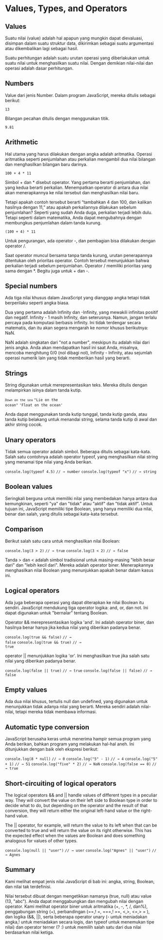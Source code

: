 # Values, Types, and Operators

## Values
Suatu nilai (value) adalah hal apapun yang mungkin dapat dievaluasi, disimpan dalam suatu struktur data, dikirimkan sebagai suatu argumentasi atau dikembalikan lagi sebagai hasil.

Suatu perhitungan adalah suatu urutan operasi yang diberlakukan untuk suatu nilai untuk menghasilkan suatu nilai. Dengan demikian nilai-nilai dan operasi adalah dasar perhitungan.

## Numbers
Value dari jenis Number. Dalam program JavaScript, mereka ditulis sebagai berikut:

<code>13</code>

Bilangan pecahan ditulis dengan menggunakan titik.

<code>9.81</code>

## Arithmetic
Hal utama yang harus dilakukan dengan angka adalah aritmatika. Operasi aritmatika seperti penjumlahan atau perkalian mengambil dua nilai bilangan dan menghasilkan bilangan baru darinya.

<code>100 + 4 * 11</code>

Simbol + dan * disebut operator. Yang pertama berarti penjumlahan, dan yang kedua berarti perkalian. Menempatkan operator di antara dua nilai akan menerapkannya ke nilai tersebut dan menghasilkan nilai baru.

Tetapi apakah contoh tersebut berarti “tambahkan 4 dan 100, dan kalikan hasilnya dengan 11,” atau apakah perkaliannya dilakukan sebelum penjumlahan? Seperti yang sudah Anda duga, perkalian terjadi lebih dulu. Tetapi seperti dalam matematika, Anda dapat mengubahnya dengan membungkus penjumlahan dalam tanda kurung.

<code>(100 + 4) * 11</code>

Untuk pengurangan, ada operator -, dan pembagian bisa dilakukan dengan operator /.

Saat operator muncul bersama tanpa tanda kurung, urutan penerapannya ditentukan oleh prioritas operator. Contoh tersebut menunjukkan bahwa perkalian terjadi sebelum penjumlahan. Operator / memiliki prioritas yang sama dengan *. Begitu juga untuk + dan -.

## Special numbers
Ada tiga nilai khusus dalam JavaScript yang dianggap angka tetapi tidak berperilaku seperti angka biasa.

Dua yang pertama adalah Infinity dan -Infinity, yang mewakili infinitas positif dan negatif. Infinity - 1 masih Infinity, dan seterusnya. Namun, jangan terlalu percaya pada komputasi berbasis infinity. Ini tidak terdengar secara matematis, dan itu akan segera mengarah ke nomor khusus berikutnya: NaN.

NaN adalah singkatan dari "not a number", meskipun itu adalah nilai dari jenis angka. Anda akan mendapatkan hasil ini saat Anda, misalnya, mencoba menghitung 0/0 (nol dibagi nol), Infinity - Infinity, atau sejumlah operasi numerik lain yang tidak memberikan hasil yang berarti.

## Strings
String digunakan untuk merepresentasikan teks. Mereka ditulis dengan melampirkan isinya dalam tanda kutip.

<code>`Down on the sea`</code>
<code>"Lie on the ocean"</code>
<code>'Float on the ocean'</code>

Anda dapat menggunakan tanda kutip tunggal, tanda kutip ganda, atau tanda kutip belakang untuk menandai string, selama tanda kutip di awal dan akhir string cocok.

## Unary operators
Tidak semua operator adalah simbol. Beberapa ditulis sebagai kata-kata. Salah satu contohnya adalah operator typeof, yang menghasilkan nilai string yang menamai tipe nilai yang Anda berikan.

<code>console.log(typeof 4.5)</code>
<code>// → number</code>
<code>console.log(typeof "x")</code>
<code>// → string</code>

## Boolean values
Seringkali berguna untuk memiliki nilai yang membedakan hanya antara dua kemungkinan, seperti "ya" dan "tidak" atau "aktif" dan "tidak aktif". Untuk tujuan ini, JavaScript memiliki tipe Boolean, yang hanya memiliki dua nilai, benar dan salah, yang ditulis sebagai kata-kata tersebut.

## Comparison
Berikut salah satu cara untuk menghasilkan nilai Boolean:

<code>console.log(3 > 2)</code>
<code>// → true</code>
<code>console.log(3 < 2)</code>
<code>// → false</code>


Tanda > dan < adalah simbol tradisional untuk masing-masing "lebih besar dari" dan "lebih kecil dari". Mereka adalah operator biner. Menerapkannya menghasilkan nilai Boolean yang menunjukkan apakah benar dalam kasus ini.

## Logical operators
Ada juga beberapa operasi yang dapat diterapkan ke nilai Boolean itu sendiri. JavaScript mendukung tiga operator logika: and, or, dan not. Ini dapat digunakan untuk "bernalar" tentang Boolean.

Operator && merepresentasikan logika 'and'. Ini adalah operator biner, dan hasilnya benar hanya jika kedua nilai yang diberikan padanya benar.


<code>console.log(true && false)</code>
<code>// → false</code>
<code>console.log(true && true)</code>
<code>// → true</code>


operator || menunjukkan logika 'or'. Ini menghasilkan true jika salah satu nilai yang diberikan padanya benar.


<code>console.log(false || true)</code>
<code>// → true</code>
<code>console.log(false || false)</code>
<code>// → false</code>


## Empty values
Ada dua nilai khusus, tertulis null dan undefined, yang digunakan untuk menunjukkan tidak adanya nilai yang berarti. Mereka sendiri adalah nilai-nilai, tetapi mereka tidak membawa informasi.

## Automatic type conversion
JavaScript berusaha keras untuk menerima hampir semua program yang Anda berikan, bahkan program yang melakukan hal-hal aneh. Ini ditunjukkan dengan baik oleh ekspresi berikut:

<code>console.log(8 * null)</code>
<code>// → 0</code>
<code>console.log("5" - 1)</code>
<code>// → 4</code>
<code>console.log("5" + 1)</code>
<code>// → 51</code>
<code>console.log("five" * 2)</code>
<code>// → NaN</code>
<code>console.log(false == 0)</code>
<code>// → true</code>

## Short-circuiting of logical operators
The logical operators && and || handle values of different types in a peculiar way. They will convert the value on their left side to Boolean type in order to decide what to do, but depending on the operator and the result of that conversion, they will return either the original left-hand value or the right-hand value.

The || operator, for example, will return the value to its left when that can be converted to true and will return the value on its right otherwise. This has the expected effect when the values are Boolean and does something analogous for values of other types.


<code>console.log(null || "user")</code>
<code>// → user</code>
<code>console.log("Agnes" || "user")</code>
<code>// → Agnes</code>

## Summary
Kami melihat empat jenis nilai JavaScript di bab ini: angka, string, Boolean, dan nilai tak terdefinisi.

Nilai tersebut dibuat dengan mengetikkan namanya (true, null) atau value (13, "abc"). Anda dapat menggabungkan dan mengubah nilai dengan operator. Kami melihat operator biner untuk aritmatika (+, -, *, /, dan%), penggabungan string (+), perbandingan (==,! =, ===,! ==, <,>, <=,> = ), dan logika (&&, ||), serta beberapa operator unary (- untuk meniadakan angka,! untuk meniadakan secara logis, dan typeof untuk menemukan tipe nilai) dan operator terner (? :) untuk memilih salah satu dari dua nilai berdasarkan nilai ketiga.